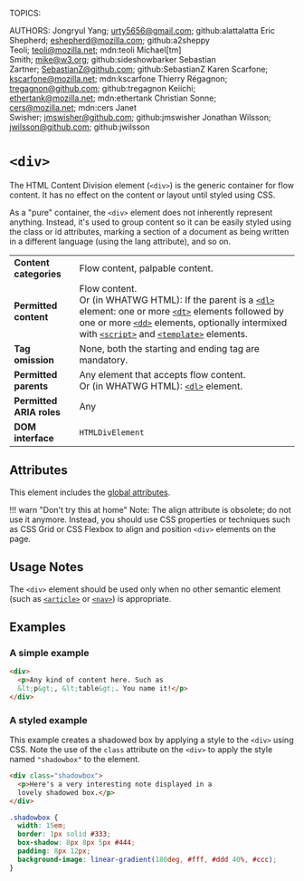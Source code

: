 TOPICS: <div>
AUTHORS: Jongryul Yang; urty5656@gmail.com; github:alattalatta
         Eric Shepherd; eshepherd@mozilla.com; github:a2sheppy
         Teoli; teoli@mozilla.net; mdn:teoli
         Michael[tm] Smith; mike@w3.org; github:sideshowbarker
         Sebastian Zartner; SebastianZ@github.com; github:SebastianZ
         Karen Scarfone; kscarfone@mozilla.net; mdn:kscarfone
         Thierry Régagnon; tregagnon@github.com; github:tregagnon
         Keiichi; ethertank@mozilla.net; mdn:ethertank
         Christian Sonne; cers@mozilla.net; mdn:cers
         Janet Swisher; jmswisher@github.com; github:jmswisher
         Jonathan Wilsson; jwilsson@github.com; github:jwilsson

# `<div>`

The HTML Content Division element (`<div>`) is the generic container for flow content. It has no
effect on the content or layout until styled using CSS.

As a "pure" container, the `<div>` element does not inherently represent anything. Instead, it's
used to group content so it can be easily styled using the class or id attributes, marking a
section of a document as being written in a different language (using the lang attribute), and so on.

|  |  |
| :-- | :-- |
| **Content categories** | Flow content, palpable content.|
| **Permitted content** | Flow content. <br>Or (in WHATWG HTML): If the parent is a [`<dl>`](/en/webfrontend/<dl>) element: one or more [`<dt>`](/en/webfrontend/<dt>) elements followed by one or more [`<dd>`](/en/webfrontend/<dd>) elements, optionally intermixed with [`<script>`](/en/webfrontend/<script>) and [`<template>`](/en/webfrontend/<template>) elements. |
| **Tag omission** | None, both the starting and ending tag are mandatory. |
| **Permitted parents** | Any element that accepts flow content.<br>Or (in WHATWG HTML): [`<dl>`](/en/webfrontend/<dl>) element. |
| **Permitted ARIA roles** | Any |
| **DOM interface** | `HTMLDivElement` |

## Attributes

This element includes the [global attributes](/en/webfrontend/HTML_Global_Attributes).

!!! warn "Don't try this at home"
    Note: The align attribute is obsolete; do not use it anymore. Instead, you should use CSS properties
    or techniques such as CSS Grid or CSS Flexbox to align and position `<div>` elements on the page.

## Usage Notes

The `<div>` element should be used only when no other semantic element (such as
[`<article>`](/en/webfrontend/<article>) or [`<nav>`](/en/webfrontend/<nav>)) is appropriate.

## Examples

### A simple example

```html
<div>
  <p>Any kind of content here. Such as
  &lt;p&gt;, &lt;table&gt;. You name it!</p>
</div>
```

### A styled example

This example creates a shadowed box by applying a style to the `<div>` using CSS. Note the use of
the `class` attribute on the `<div>` to apply the style named `"shadowbox"` to the element.

```html
<div class="shadowbox">
  <p>Here's a very interesting note displayed in a
  lovely shadowed box.</p>
</div>
```

```css
.shadowbox {
  width: 15em;
  border: 1px solid #333;
  box-shadow: 8px 8px 5px #444;
  padding: 8px 12px;
  background-image: linear-gradient(180deg, #fff, #ddd 40%, #ccc);
}
```
